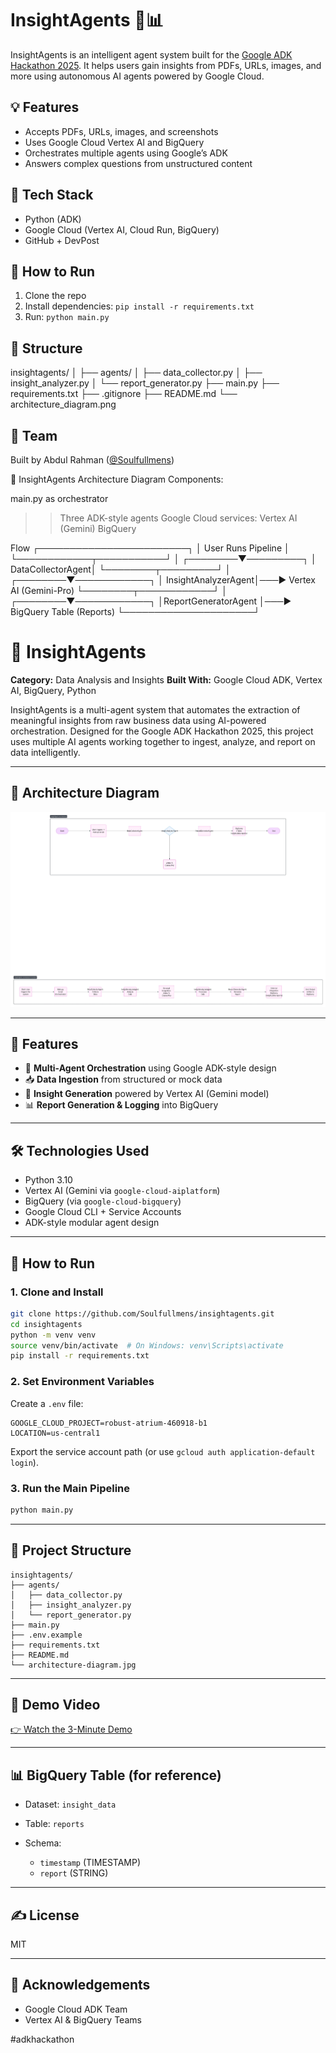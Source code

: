 # InsightAgents 🤖📊

InsightAgents is an intelligent agent system built for the [Google ADK Hackathon 2025](https://devpost.com). It helps users gain insights from PDFs, URLs, images, and more using autonomous AI agents powered by Google Cloud.

## 💡 Features
- Accepts PDFs, URLs, images, and screenshots
- Uses Google Cloud Vertex AI and BigQuery
- Orchestrates multiple agents using Google’s ADK
- Answers complex questions from unstructured content

## 🧠 Tech Stack
- Python (ADK)
- Google Cloud (Vertex AI, Cloud Run, BigQuery)
- GitHub + DevPost

## 🚀 How to Run
1. Clone the repo
2. Install dependencies: `pip install -r requirements.txt`
3. Run: `python main.py`

## 📂 Structure
insightagents/
│
├── agents/
│   ├── data_collector.py
│   ├── insight_analyzer.py
│   └── report_generator.py
├── main.py
├── requirements.txt
├── .gitignore
├── README.md
└── architecture_diagram.png

## 👥 Team
Built by Abdul Rahman ([@Soulfullmens](https://github.com/Soulfullmens))

🧠 InsightAgents Architecture Diagram
Components:

main.py as orchestrator
>>Three ADK-style agents
Google Cloud services:
Vertex AI (Gemini)
BigQuery

Flow 
                ┌────────────────────────┐
                │    User Runs Pipeline  │
                └────────────┬───────────┘
                             │
                    ┌────────▼─────────┐
                    │ DataCollectorAgent│
                    └────────┬─────────┘
                             │
                    ┌────────▼────────────┐
                    │ InsightAnalyzerAgent│───► Vertex AI (Gemini-Pro)
                    └────────┬────────────┘
                             │
                    ┌────────▼────────────┐
                    │ReportGeneratorAgent │───► BigQuery Table (Reports)
                    └─────────────────────┘

# 🧠 InsightAgents

**Category:** Data Analysis and Insights
**Built With:** Google Cloud ADK, Vertex AI, BigQuery, Python

InsightAgents is a multi-agent system that automates the extraction of meaningful insights from raw business data using AI-powered orchestration. Designed for the Google ADK Hackathon 2025, this project uses multiple AI agents working together to ingest, analyze, and report on data intelligently.

---

## 🧩 Architecture Diagram

![Architecture Diagram](architecture_diagram.png)

---

## 🚀 Features

* 🤖 **Multi-Agent Orchestration** using Google ADK-style design
* 📥 **Data Ingestion** from structured or mock data
* 🧠 **Insight Generation** powered by Vertex AI (Gemini model)
* 📊 **Report Generation & Logging** into BigQuery

---

## 🛠 Technologies Used

* Python 3.10
* Vertex AI (Gemini via `google-cloud-aiplatform`)
* BigQuery (via `google-cloud-bigquery`)
* Google Cloud CLI + Service Accounts
* ADK-style modular agent design

---

## 🧪 How to Run

### 1. Clone and Install

```bash
git clone https://github.com/Soulfullmens/insightagents.git
cd insightagents
python -m venv venv
source venv/bin/activate  # On Windows: venv\Scripts\activate
pip install -r requirements.txt
```

### 2. Set Environment Variables

Create a `.env` file:

```env
GOOGLE_CLOUD_PROJECT=robust-atrium-460918-b1
LOCATION=us-central1
```

Export the service account path (or use `gcloud auth application-default login`).

### 3. Run the Main Pipeline

```bash
python main.py
```

---

## 📂 Project Structure

```
insightagents/
├── agents/
│   ├── data_collector.py
│   ├── insight_analyzer.py
│   └── report_generator.py
├── main.py
├── .env.example
├── requirements.txt
├── README.md
└── architecture-diagram.jpg
```

---

## 🎥 Demo Video

[👉 Watch the 3-Minute Demo](https://youtube.com/your-demo-video)

---

## 📊 BigQuery Table (for reference)

* Dataset: `insight_data`
* Table: `reports`
* Schema:

  * `timestamp` (TIMESTAMP)
  * `report` (STRING)

---

## ✍️ License

MIT

---

## 🙌 Acknowledgements

* Google Cloud ADK Team
* Vertex AI & BigQuery Teams

\#adkhackathon
